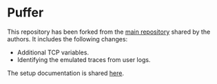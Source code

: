 # Puffer

This repository has been forked from the [main repository](https://github.com/StanfordSNR/puffer) shared by the authors. It includes the following changes:
- Additional TCP variables.
- Identifying the emulated traces from user logs.
  
The setup documentation is shared [here](https://github.com/StanfordSNR/puffer/wiki/Documentation).
